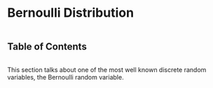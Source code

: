 # Bernoulli Distribution

```{contents}
```

## Table of Contents

```{tableofcontents}

```

This section talks about one of the most well known discrete random variables,
the Bernoulli random variable.
